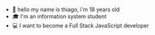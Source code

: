 - 👋 hello my name is thiago, i'm 18 years old 
- 🎓 I'm an information system student
- 💻 I want to become a Full Stack JavaScript developer
 

